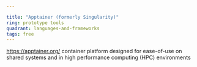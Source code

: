 ```yaml
---

title: "Apptainer (formerly Singularity)"
ring: prototype tools
quadrant: languages-and-frameworks
tags: free
---
```

https://apptainer.org/
container platform designed for ease-of-use on shared systems and in high performance computing (HPC) environments
